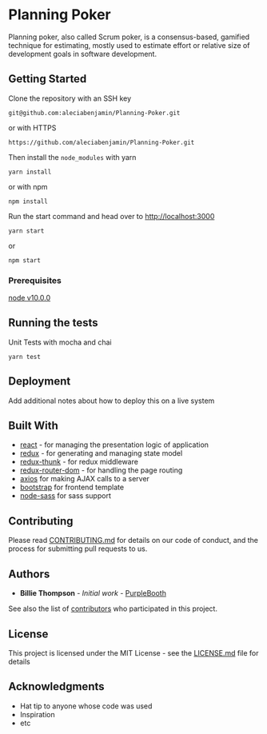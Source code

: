 # Planning Poker

Planning poker, also called Scrum poker, is a consensus-based, gamified technique for estimating, mostly used to estimate effort or relative size of development goals in software development.

## Getting Started

Clone the repository with an SSH key

```
git@github.com:aleciabenjamin/Planning-Poker.git
```
or with HTTPS
```
https://github.com/aleciabenjamin/Planning-Poker.git
```
Then install the ```node_modules``` with yarn
```
yarn install
```
or with npm
```
npm install
```
Run the start command and head over to [http://localhost:3000](http://localhost:3000)
```
yarn start
```
or
```
npm start
```

### Prerequisites

[node v10.0.0](https://nodejs.org/en/download/)

## Running the tests

Unit Tests with mocha and chai
```
yarn test
```

## Deployment

Add additional notes about how to deploy this on a live system

## Built With

* [react](http://facebook.github.io/react/) - for managing the presentation logic of application
* [redux](http://redux.js.org/) -  for generating and managing state model
* [redux-thunk](https://www.npmjs.com/package/redux-thunk) - for redux middleware
* [redux-router-dom](https://www.npmjs.com/package/react-router-dom) - for handling the page routing
* [axios](https://www.npmjs.com/package/axios) for making AJAX calls to a server
* [bootstrap](https://www.npmjs.com/package/bootstrap) for frontend template
* [node-sass](https://npmjs.org/package/node-sass) for sass support

## Contributing

Please read [CONTRIBUTING.md](https://gist.github.com/PurpleBooth/b24679402957c63ec426) for details on our code of conduct, and the process for submitting pull requests to us.

## Authors

* **Billie Thompson** - *Initial work* - [PurpleBooth](https://github.com/PurpleBooth)

See also the list of [contributors](https://github.com/your/project/contributors) who participated in this project.

## License

This project is licensed under the MIT License - see the [LICENSE.md](LICENSE.md) file for details

## Acknowledgments

* Hat tip to anyone whose code was used
* Inspiration
* etc
